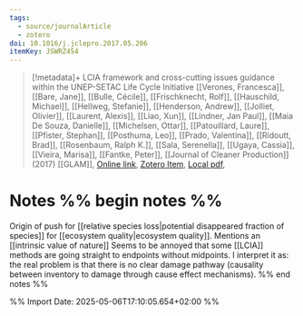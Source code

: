 ```yaml
---
tags:
  - source/journalArticle
  - zotero
doi: 10.1016/j.jclepro.2017.05.206
itemKey: JSWRZ454
---
```

>[!metadata]+
> LCIA framework and cross-cutting issues guidance within the UNEP-SETAC Life Cycle Initiative
> [[Verones, Francesca]], [[Bare, Jane]], [[Bulle, Cécile]], [[Frischknecht, Rolf]], [[Hauschild, Michael]], [[Hellweg, Stefanie]], [[Henderson, Andrew]], [[Jolliet, Olivier]], [[Laurent, Alexis]], [[Liao, Xun]], [[Lindner, Jan Paul]], [[Maia De Souza, Danielle]], [[Michelsen, Ottar]], [[Patouillard, Laure]], [[Pfister, Stephan]], [[Posthuma, Leo]], [[Prado, Valentina]], [[Ridoutt, Brad]], [[Rosenbaum, Ralph K.]], [[Sala, Serenella]], [[Ugaya, Cassia]], [[Vieira, Marisa]], [[Fantke, Peter]], 
> [[Journal of Cleaner Production]] (2017)
> [[GLAM]], 
> [Online link](https://linkinghub.elsevier.com/retrieve/pii/S0959652617311587), [Zotero Item](zotero://select/library/items/JSWRZ454), [Local pdf](file://C:/Users/aburg/Documents/references/zotero/storage/3QX2SPSR/Verones2017_LCIAframework.pdf), 

# Notes %% begin notes %%
Origin of push for [[relative species loss|potential disappeared fraction of species]] for [[ecosystem quality|ecosystem quality]].
Mentions an [[intrinsic value of nature]]
Seems to be annoyed that some [[LCIA]] methods are going straight to endpoints without midpoints. I interpret it as: the real problem is that there is no clear damage pathway (causality between inventory to damage through cause effect mechanisms).
%% end notes %%




%% Import Date: 2025-05-06T17:10:05.654+02:00 %%
